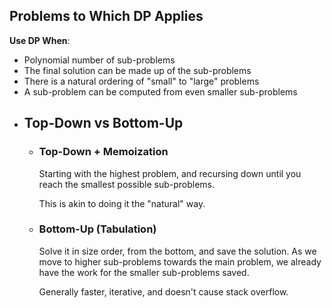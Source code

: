 ## Problems to Which DP Applies
**Use DP When**:
* Polynomial number of sub-problems
* The final solution can be made up of the sub-problems
* There is a natural ordering of "small" to "large" problems
* A sub-problem can be computed from even smaller sub-problems
- ## Top-Down vs Bottom-Up
	- ### Top-Down + Memoization
	  Starting with the highest problem, and recursing down until you reach the smallest possible sub-problems.
	  
	  This is akin to doing it the "natural" way.
	- ### Bottom-Up (Tabulation)
	  Solve it in size order, from the bottom, and save the solution. As we move to higher sub-problems towards the main problem, we already have the work for the smaller sub-problems saved.
	  
	  Generally faster, iterative, and doesn't cause stack overflow.